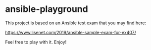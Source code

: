 # ansible-playground

This project is based on an Ansible test exam that you may find here:

https://www.lisenet.com/2019/ansible-sample-exam-for-ex407/

Feel free to play with it. Enjoy!

